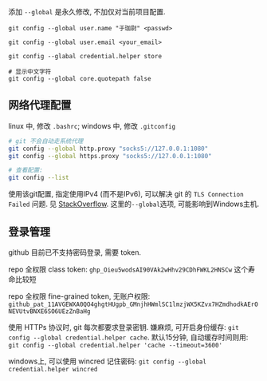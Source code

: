 添加 `--global` 是永久修改, 不加仅对当前项目配置.

```shell
git config --global user.name "于珈尉" <passwd>

git config --global user.email <your_email>

git config --glabal credential.helper store

# 显示中文字符
git config --global core.quotepath false
```

## 网络代理配置

linux 中, 修改 `.bashrc`; windows 中, 修改 `.gitconfig`

```bash
# git 不会自动走系统代理 
git config --global http.proxy "socks5://127.0.0.1:1080"
git config --global https.proxy "socks5://127.0.0.1:1080"

# 查看配置:
git config --list
```

使用该git配置, 指定使用IPv4 (而不是IPv6), 可以解决 git 的 `TLS Connection Failed` 问题. 见 [StackOverflow](https://stackoverflow.com/questions/51635536/the-tls-connection-was-non-properly-terminated). 这里的`--global`选项, 可能影响到Windows主机.

## 登录管理

github 目前已不支持密码登录, 需要 token.

repo 全权限 class token: `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` 这个寿命比较短

repo 全权限 fine-grained token, 无账户权限: `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`

使用 HTTPs 协议时, git 每次都要求登录密钥. 嫌麻烦, 可开启身份缓存: `git config --global credential.helper cache`. 默认15分钟, 自动缓存时间则用: `git config --global credential.helper 'cache --timeout=3600'`

windows上, 可以使用 wincred 记住密码: `git config --global credential.helper wincred`